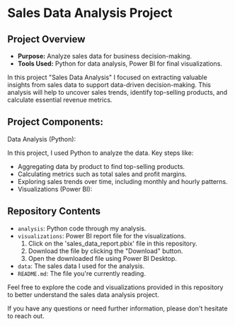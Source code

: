 # Sales Data Analysis Project

## Project Overview

- **Purpose:** Analyze sales data for business decision-making.
- **Tools Used:** Python for data analysis, Power BI for final visualizations.

In this project "Sales Data Analysis" I focused on extracting valuable insights from sales data to support data-driven decision-making. 
This analysis will help to uncover sales trends, identify top-selling products, and calculate essential revenue metrics.

## Project Components:

Data Analysis (Python):

In this project, I used Python to analyze the data. Key steps like:

- Aggregating data by product to find top-selling products.
- Calculating metrics such as total sales and profit margins.
- Exploring sales trends over time, including monthly and hourly patterns.
- Visualizations (Power BI):

## Repository Contents

- `analysis`: Python code through my analysis.
- `visualizations`: Power BI report file for the visualizations.
   1. Click on the 'sales_data_report.pbix' file in this repository.
   2. Download the file by clicking the "Download" button.
   3. Open the downloaded file using Power BI Desktop.
- `data`: The sales data  I used for the analysis.
- `README.md`: The file you're currently reading.

Feel free to explore the code and visualizations provided in this repository to better understand the sales data analysis project.

If you have any questions or need further information, please don't hesitate to reach out.
